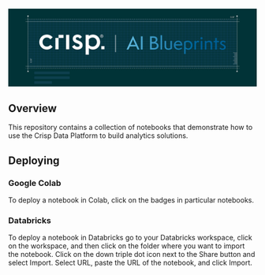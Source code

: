 ![Crisp | AI Blueprints](notebooks/img/logo.png)

## Overview

This repository contains a collection of notebooks that demonstrate how to 
use the Crisp Data Platform to build analytics solutions.

## Deploying

### Google Colab 

To deploy a notebook in Colab, click on the badges in particular notebooks.

### Databricks

To deploy a notebook in Databricks go to your Databricks workspace, 
click on the workspace, and then click on the folder where you want to import the notebook. 
Click on the down triple dot icon next to the Share button and select Import. 
Select URL, paste the URL of the notebook, and click Import.
